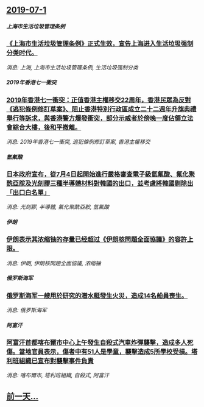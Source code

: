## [2019-07-1](/news/2019/07/1/index.md)

##### 上海市生活垃圾管理条例
### [《上海市生活垃圾管理条例》正式生效，宣告上海进入生活垃圾强制分类时代。](/news/2019/07/1/上海市生活垃圾管理条例-正式生效-宣告上海进入生活垃圾强制分类时代.md)
_消息: 上海, 上海市生活垃圾管理条例, 生活垃圾强制分类_

##### 2019年香港七一衝突
### [2019年香港七一衝突：正值香港主權移交22周年，香港民眾為反對《逃犯條例修訂草案》、阻止香港特別行政區成立二十二週年升旗典禮舉行等訴求，與香港警方爆發衝突，部分示威者於傍晚一度佔領立法會綜合大樓，後和平撤離。](/news/2019/07/1/2019年香港七一衝突-正值香港主權移交22周年-香港民眾為反對-逃犯條例修訂草案-阻止香港特別行政區成立二十二週年升.md)
_消息: 2019年香港七一衝突, 逃犯條例修訂草案, 香港主權移交_

##### 氫氟酸
### [日本政府宣布，從7月4日起開始進行嚴格審查電子級氫氟酸、氟化聚酰亞胺及光刻膠三種半導體材料對韓國的出口，並考慮將韓國剔除出「出口白名單」 ](/news/2019/07/1/日本政府宣布-從7月4日起開始進行嚴格審查電子級氫氟酸-氟化聚酰亞胺及光刻膠三種半導體材料對韓國的出口-並考慮將韓國剔除.md)
_消息: 光刻膠, 半導體, 氟化聚酰亞胺, 氫氟酸_

##### 伊朗
### [伊朗表示其浓缩铀的存量已经超过《伊朗核問題全面協議》的容許上限。 ](/news/2019/07/1/伊朗表示其浓缩铀的存量已经超过-伊朗核問題全面協議-的容許上限.md)
_消息: 伊朗, 伊朗核問題全面協議, 浓缩铀_

##### 俄罗斯海军
### [俄罗斯海军一艘用於研究的潛水艇發生火災，造成14名船員喪生。 ](/news/2019/07/1/俄罗斯海军一艘用於研究的潛水艇發生火災-造成14名船員喪生.md)
_消息: 俄罗斯海军_

##### 阿富汗
### [阿富汗首都喀布爾市中心上午發生自殺式汽車炸彈襲擊，造成多人死傷。當地官員表示，傷者中有51人是學童，襲擊造成5所學校受損。塔利班組織已宣布對襲擊事件負責 ](/news/2019/07/1/阿富汗首都喀布爾市中心上午發生自殺式汽車炸彈襲擊-造成多人死傷-當地官員表示-傷者中有51人是學童-襲擊造成5所學校受損.md)
_消息: 喀布爾市, 塔利班組織, 自殺式, 阿富汗_

## [前一天...](/news/2019/06/30/index.md)

